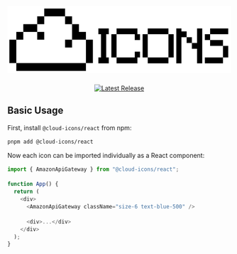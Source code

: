<h1 align="center">
    <a href="https://cloud-icons.netlify.app" target="_blank" rel="noopener noreferrer">
        <picture>
            <source media="(prefers-color-scheme: dark)" srcset="https://raw.githubusercontent.com/ShawnGeorge03/cloud-icons/HEAD/.github/logo-dark.svg">
            <source media="(prefers-color-scheme: light)" srcset="https://raw.githubusercontent.com/ShawnGeorge03/cloud-icons/HEAD/.github/logo-light.svg">
            <img alt="Cloud-icons" width="1000" height="150" style="max-width: 100%"
                src="https://raw.githubusercontent.com/ShawnGeorge03/cloud-icons/HEAD/.github/logo-light.svg">
        </picture>
    </a>
</h1>

<p align="center">
    <a href="https://www.npmjs.com/package/cloud-icons?activeTab=versions">
        <img src="https://img.shields.io/npm/v/cloud-icons/react" alt="Latest Release">
    </a>
</p>

## Basic Usage

First, install `@cloud-icons/react` from npm:

```bash
pnpm add @cloud-icons/react
```

Now each icon can be imported individually as a React component:

```js
import { AmazonApiGateway } from "@cloud-icons/react";

function App() {
  return (
    <div>
      <AmazonApiGateway className="size-6 text-blue-500" />

      <div>...</div>
    </div>
  );
}
```

